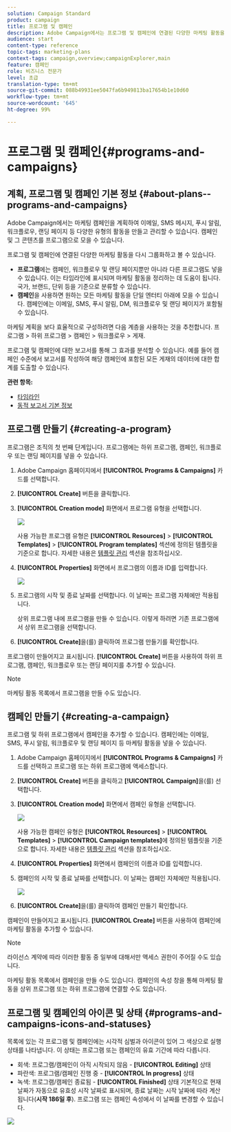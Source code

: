 ```yaml
---
solution: Campaign Standard
product: campaign
title: 프로그램 및 캠페인
description: Adobe Campaign에서는 프로그램 및 캠페인에 연결된 다양한 마케팅 활동을 그룹화하고 오케스트레이션할 수 있습니다. 프로그램 및 캠페인에 대한 보고서를 통해 그 효과를 분석할 수 있습니다.
audience: start
content-type: reference
topic-tags: marketing-plans
context-tags: campaign,overview;campaignExplorer,main
feature: 캠페인
role: 비즈니스 전문가
level: 초급
translation-type: tm+mt
source-git-commit: 088b49931ee5047fa6b949813ba17654b1e10d60
workflow-type: tm+mt
source-wordcount: '645'
ht-degree: 99%

---
```



# 프로그램 및 캠페인{#programs-and-campaigns}

## 계획, 프로그램 및 캠페인 기본 정보 {#about-plans--programs-and-campaigns}

Adobe Campaign에서는 마케팅 캠페인을 계획하여 이메일, SMS 메시지, 푸시 알림, 워크플로우, 랜딩 페이지 등 다양한 유형의 활동을 만들고 관리할 수 있습니다. 캠페인 및 그 콘텐츠를 프로그램으로 모을 수 있습니다.

프로그램 및 캠페인에 연결된 다양한 마케팅 활동을 다시 그룹화하고 볼 수 있습니다.

* **프로그램**&#x200B;에는 캠페인, 워크플로우 및 랜딩 페이지뿐만 아니라 다른 프로그램도 넣을 수 있습니다. 이는 타임라인에 표시되며 마케팅 활동을 정리하는 데 도움이 됩니다. 국가, 브랜드, 단위 등을 기준으로 분류할 수 있습니다.
* **캠페인**&#x200B;을 사용하면 원하는 모든 마케팅 활동을 단일 엔터티 아래에 모을 수 있습니다. 캠페인에는 이메일, SMS, 푸시 알림, DM, 워크플로우 및 랜딩 페이지가 포함될 수 있습니다.

마케팅 계획을 보다 효율적으로 구성하려면 다음 계층을 사용하는 것을 추천합니다. 프로그램 > 하위 프로그램 > 캠페인 > 워크플로우 > 게재.

프로그램 및 캠페인에 대한 보고서를 통해 그 효과를 분석할 수 있습니다. 예를 들어 캠페인 수준에서 보고서를 작성하여 해당 캠페인에 포함된 모든 게재의 데이터에 대한 합계를 도출할 수 있습니다.

**관련 항목:**

* [타임라인](../../start/using/timeline.md)
* [동적 보고서 기본 정보](../../reporting/using/about-dynamic-reports.md)

## 프로그램 만들기 {#creating-a-program}

프로그램은 조직의 첫 번째 단계입니다. 프로그램에는 하위 프로그램, 캠페인, 워크플로우 또는 랜딩 페이지를 넣을 수 있습니다.

1. Adobe Campaign 홈페이지에서 **[!UICONTROL Programs & Campaigns]** 카드를 선택합니다.
1. **[!UICONTROL Create]** 버튼을 클릭합니다.
1. **[!UICONTROL Creation mode]** 화면에서 프로그램 유형을 선택합니다.

   ![](assets/programs_and_campaigns_2.png)

   사용 가능한 프로그램 유형은 **[!UICONTROL Resources]** > **[!UICONTROL Templates]** > **[!UICONTROL Program templates]** 섹션에 정의된 템플릿을 기준으로 합니다. 자세한 내용은 [템플릿 관리](../../start/using/marketing-activity-templates.md) 섹션을 참조하십시오.

1. **[!UICONTROL Properties]** 화면에서 프로그램의 이름과 ID를 입력합니다.

   ![](assets/programs_and_campaigns_3.png)

1. 프로그램의 시작 및 종료 날짜를 선택합니다. 이 날짜는 프로그램 자체에만 적용됩니다.

   상위 프로그램 내에 프로그램을 만들 수 있습니다. 이렇게 하려면 기존 프로그램에서 상위 프로그램을 선택합니다.

1. **[!UICONTROL Create]**&#x200B;을(를) 클릭하여 프로그램 만들기를 확인합니다.

프로그램이 만들어지고 표시됩니다. **[!UICONTROL Create]** 버튼을 사용하여 하위 프로그램, 캠페인, 워크플로우 또는 랜딩 페이지를 추가할 수 있습니다.

>[!NOTE]
>
>마케팅 활동 목록에서 프로그램을 만들 수도 있습니다.

## 캠페인 만들기 {#creating-a-campaign}

프로그램 및 하위 프로그램에서 캠페인을 추가할 수 있습니다. 캠페인에는 이메일, SMS, 푸시 알림, 워크플로우 및 랜딩 페이지 등 마케팅 활동을 넣을 수 있습니다.

1. Adobe Campaign 홈페이지에서 **[!UICONTROL Programs & Campaigns]** 카드를 선택하고 프로그램 또는 하위 프로그램에 액세스합니다.
1. **[!UICONTROL Create]** 버튼을 클릭하고 **[!UICONTROL Campaign]**&#x200B;을(를) 선택합니다.
1. **[!UICONTROL Creation mode]** 화면에서 캠페인 유형을 선택합니다.

   ![](assets/programs_and_campaigns_7.png)

   사용 가능한 캠페인 유형은 **[!UICONTROL Resources]** > **[!UICONTROL Templates]** > **[!UICONTROL Campaign templates]**&#x200B;에 정의된 템플릿을 기준으로 합니다. 자세한 내용은 [템플릿 관리](../../start/using/marketing-activity-templates.md) 섹션을 참조하십시오.

1. **[!UICONTROL Properties]** 화면에서 캠페인의 이름과 ID를 입력합니다.
1. 캠페인의 시작 및 종료 날짜를 선택합니다. 이 날짜는 캠페인 자체에만 적용됩니다.

   ![](assets/programs_and_campaigns_8.png)

1. **[!UICONTROL Create]**&#x200B;을(를) 클릭하여 캠페인 만들기 확인합니다.

캠페인이 만들어지고 표시됩니다. **[!UICONTROL Create]** 버튼을 사용하여 캠페인에 마케팅 활동을 추가할 수 있습니다.

>[!NOTE]
>
>라이선스 계약에 따라 이러한 활동 중 일부에 대해서만 액세스 권한이 주어질 수도 있습니다.

마케팅 활동 목록에서 캠페인을 만들 수도 있습니다. 캠페인의 속성 창을 통해 마케팅 활동을 상위 프로그램 또는 하위 프로그램에 연결할 수도 있습니다.

## 프로그램 및 캠페인의 아이콘 및 상태 {#programs-and-campaigns-icons-and-statuses}

목록에 있는 각 프로그램 및 캠페인에는 시각적 심벌과 아이콘이 있어 그 색상으로 실행 상태를 나타냅니다. 이 상태는 프로그램 또는 캠페인의 유효 기간에 따라 다릅니다.

* 회색: 프로그램/캠페인이 아직 시작되지 않음 - **[!UICONTROL Editing]** 상태
* 파란색: 프로그램/캠페인 진행 중 - **[!UICONTROL In progress]** 상태
* 녹색: 프로그램/캠페인 종료됨 - **[!UICONTROL Finished]** 상태 기본적으로 현재 날짜가 자동으로 유효성 시작 날짜로 표시되며, 종료 날짜는 시작 날짜에 따라 계산됩니다(**시작 186일 후**). 프로그램 또는 캠페인 속성에서 이 날짜를 변경할 수 있습니다.

![](assets/programs_and_campaigns.png)

